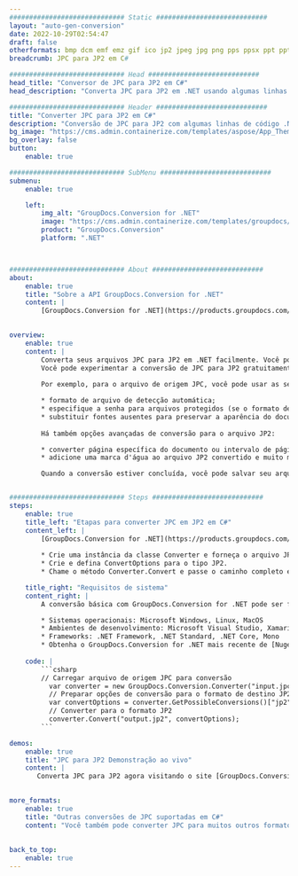 ```yaml
---
############################# Static ############################
layout: "auto-gen-conversion"
date: 2022-10-29T02:54:47
draft: false
otherformats: bmp dcm emf emz gif ico jp2 jpeg jpg png pps ppsx ppt pptx psb psd svg svgz tga tif tiff webp wmf wmz
breadcrumb: JPC para JP2 em C#

############################# Head ############################
head_title: "Conversor de JPC para JP2 em C#"
head_description: "Converta JPC para JP2 em .NET usando algumas linhas de código. Use a API de conversão de documentos do GroupDocs para converter mais de 160 formatos de arquivo."

############################# Header ############################
title: "Converter JPC para JP2 em C#"
description: "Conversão de JPC para JP2 com algumas linhas de código .NET"
bg_image: "https://cms.admin.containerize.com/templates/aspose/App_Themes/V3/images/bg/header1.png"
bg_overlay: false
button:
    enable: true

############################# SubMenu ############################
submenu:
    enable: true

    left:
        img_alt: "GroupDocs.Conversion for .NET"
        image: "https://cms.admin.containerize.com/templates/groupdocs/images/product-logos/90x90-noborder/groupdocs-conversion-net.png"
        product: "GroupDocs.Conversion"
        platform: ".NET"



############################# About ############################
about:
    enable: true
    title: "Sobre a API GroupDocs.Conversion for .NET"
    content: |
        [GroupDocs.Conversion for .NET](https://products.groupdocs.com/conversion/net/) pode ser usado para converter Microsoft Word, Excel, PowerPoint, PDF, Visio e outros formatos. GroupDocs.Conversion é uma API independente que é adequada para sistemas internos e de back-end onde é necessário alto desempenho. Não depende de nenhum software como Microsoft ou Open Office.
    

overview:
    enable: true
    content: |
        Converta seus arquivos JPC para JP2 em .NET facilmente. Você pode usar apenas algumas linhas de código C# em qualquer plataforma de sua escolha, como - Windows, Linux, macOS.
        Você pode experimentar a conversão de JPC para JP2 gratuitamente e avaliar a qualidade dos resultados da conversão. Juntamente com cenários de conversão de arquivo simples, você pode tentar opções mais avançadas para carregar o arquivo de origem JPC e para salvar o resultado de saída JP2. 
        
        Por exemplo, para o arquivo de origem JPC, você pode usar as seguintes opções de carregamento:

        * formato de arquivo de detecção automática;
        * especifique a senha para arquivos protegidos (se o formato de arquivo suportar);
        * substituir fontes ausentes para preservar a aparência do documento.
        
        Há também opções avançadas de conversão para o arquivo JP2:

        * converter página específica do documento ou intervalo de páginas;
        * adicione uma marca d'água ao arquivo JP2 convertido e muito mais.

        Quando a conversão estiver concluída, você pode salvar seu arquivo JP2 no caminho do arquivo local ou em qualquer armazenamento de terceiros, como FTP, Amazon S3, Google Drive, Dropbox etc. Observe - para converter JPC para {{ TO}} não há necessidade de nenhum software adicional instalado - como MS Office, Open Office, Adobe Acrobat Reader etc.


############################# Steps ############################
steps:
    enable: true
    title_left: "Etapas para converter JPC em JP2 em C#"
    content_left: |
        [GroupDocs.Conversion for .NET](https://products.groupdocs.com/conversion/net/) torna mais fácil para os desenvolvedores converter um arquivo JPC para JP2 com algumas linhas de código.
        
        * Crie uma instância da classe Converter e forneça o arquivo JPC com o caminho completo
        * Crie e defina ConvertOptions para o tipo JP2.
        * Chame o método Converter.Convert e passe o caminho completo e o formato (JP2) como parâmetro

    title_right: "Requisitos de sistema"
    content_right: |
        A conversão básica com GroupDocs.Conversion for .NET pode ser feita em apenas algumas etapas simples. Nossas APIs são suportadas em todas as principais plataformas e sistemas operacionais. Antes de executar o código abaixo, certifique-se de ter os seguintes pré-requisitos instalados em seu sistema.

        * Sistemas operacionais: Microsoft Windows, Linux, MacOS
        * Ambientes de desenvolvimento: Microsoft Visual Studio, Xamarin, MonoDevelop
        * Frameworks: .NET Framework, .NET Standard, .NET Core, Mono
        * Obtenha o GroupDocs.Conversion for .NET mais recente de [Nuget](https://www.nuget.org/packages/groupdocs.conversion)
         
    code: |
        ```csharp    
        // Carregar arquivo de origem JPC para conversão
          var converter = new GroupDocs.Conversion.Converter("input.jpc");
          // Preparar opções de conversão para o formato de destino JP2
          var convertOptions = converter.GetPossibleConversions()["jp2"].ConvertOptions;
          // Converter para o formato JP2
          converter.Convert("output.jp2", convertOptions);
        ```

demos:
    enable: true
    title: "JPC para JP2 Demonstração ao vivo"
    content: |
       Converta JPC para JP2 agora visitando o site [GroupDocs.Conversion App](https://products.groupdocs.app/conversion/family). A demonstração online tem as seguintes vantagens
          

more_formats:
    enable: true
    title: "Outras conversões de JPC suportadas em C#"
    content: "Você também pode converter JPC para muitos outros formatos de arquivo. Por favor, veja a lista abaixo."
       
       
back_to_top:
    enable: true
---
```

